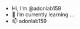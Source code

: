 - Hi, I’m @adonlab159
- 🌱 I’m currently learning ...
- 📫 adonlab159

<!---
adonlab159/adonlab159 is a repository 
--->
